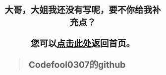 <!--
 * @Author: your name
 * @Date: 2020-04-15 22:09:19
 * @LastEditTime: 2020-04-16 07:55:13
 * @LastEditors: your name
 * @Description: In User Settings Edit
 * @FilePath: \docs\_404.md
 -->

<h1>

<center>
大哥，大姐我还没有写呢，要不你给我补充点？

您可以[点击此处](./404.html)返回首页。
</center>

<blockquote class="blockquote-center">
    Codefool0307的github
</blockquote>
